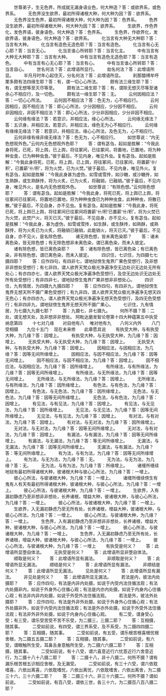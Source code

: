 <!-- { "loadSidebar": true } -->
　　世尊弟子，生无色界，所成就无漏身语业色，何大种造？答：或欲界系，或色界系。
　　无色界没生欲界，最初所得诸根大种，何大种为因？答：欲界系。
　　无色界没生色界，最初所得诸根大种，何大种为因？答：色界系。
　　色界没生欲界，最初所得诸根大种，何大种为因？答：欲界系。
　　生欲界，作色界化，发色界语，彼身语色，何大种造？答：色界系。
　　生色界，作欲界化，发欲界语，彼身语色，何大种造？答：欲界系。
　　化当言有大种无大种耶？答：当言有大种。
　　化当言有造色无造色耶？答：当言有造色。
　　化当言有心无心耶？答：当言无心。
　　化当言谁心所转耶？答：当言化主。
　　中有当言有大种无大种耶？答：当言有大种。
　　中有当言有造色无造色耶？答：当言有造色。
　　中有当言有心无心耶？答：当言有心。
　　中有当言谁心所转耶？答：当言自心。
　　世名何法？答：此增语所显行。
　　劫名何法？答：此增语所显。
　　半月月时年心起住灭，分名何法？答：此增语所显。
　　刹那腊缚牟呼栗多颇有法四缘生耶？答：有，谓一切心心所法。
　　颇有法三缘生耶？答：有，谓无想等至灭尽等至。
　　颇有法二缘生耶？答：有，谓除无想灭尽等至诸余心不相应行，及一切色。
　　颇有法一缘生耶？答：无。
　　云何因相应法？答：一切心心所法。
　　云何因不相应法？答：色无为，心不相应行。
　　云何因相应，因不相应法？答：即心心所法，少分因相应，少分因不相应。
　　云何非因相应，非因不相应法？答：即心心所法，少分非因相应，少分非因不相应。
　　云何缘有缘法？答：若意识，并相应法，缘心心所法。
　　云何缘无缘法？答：五识身，并相应法，若意识，并相应法，缘色无为心不相应行。
　　云何缘有缘缘无缘法？答：若意识，并相应法，缘心心所法，及色无为，心不相应行。
　　云何非缘有缘非缘无缘法？答：色无为，心不相应行。
　　如世尊说：“内无色想观外色。”云何内无色想观外色耶？
　　答：谓有苾刍，起如是胜解：“今我此身将死，已死，将上舆，已上舆，将往冢间，已往冢间，将置地，已置地，将为种种虫食，已为种种虫食。”彼于最后，不见内身，唯见外虫。复有苾刍，起如是胜解：“今我此身将死，已死，将上舆，已上舆，将往冢间，已往冢间，将置薪‘卄/积’，已置薪‘卄/积’，将为火焚，已为火焚。”彼于最后，不见内身，唯见外火。复有苾刍，起如是胜解：“今我此身甚为虚伪，如雪或雪抟，如沙糖，或沙糖抟，如生熟酥，或生熟酥抟，将为火炙，已为火炙，将融销，已融销。”彼于最后，不见内身，唯见外火，是名内无色想观外色。
　　如世尊说：“有除色想。”云何除色想耶？
　　答：谓有苾刍，起如是胜解：“今我此身，将死已死，将上舆已上舆，将往冢间已往冢间，将置地已置地，将为种种虫食已为种种虫食，此种种虫，将散已散。”彼于最后，不见自身，亦不见虫。复有苾刍，起如是胜解：“今我此身，将死已死，将上舆已上舆，将往冢间已往冢间将置薪‘卄/积’已置薪‘卄/积’，将为火焚已为火焚，此焚尸火，将灭已灭。”彼于最后，不见自身，亦不见火。复有苾刍，起如是胜解：“今我此身，甚为虚伪，如雪或雪抟，如生酥，或生酥抟，如熟酥，或熟酥抟，将为火炙已为火炙，将融销已融销，此能销火，将灭已灭。”彼于最后，不见自身，亦不见火，是名除色想。
　　诸无除色想，皆未离色染耶？
　　答：诸未离色染，皆无除色想；有无除色想非未离色染，谓已离色染，而未入彼定。
　　诸有除色想，皆已离色染耶？
　　答：诸有除色想，皆已离色染；有已离色染，非有除色想，谓已离色染，而未入彼定。
　　四识住，七识住，为四摄七七摄四耶？
　　答：应作四句，有四非七，谓地狱傍生鬼界广果色受想行，及非想非非想处受想行；有七非四，谓人欲界天梵众极光净遍净空无边处识无边处无所有处心；有亦四亦七，谓人欲界天梵众极光净遍净色受想行，及空无边处识无边处无所有处受想行；有非四非七，谓地狱傍生鬼界广果非想非非想处心。
　　四识住，九有情居，为四摄九九摄四耶？
　　答：应作四句，有四非九，谓地狱傍生鬼界无想天所不摄广果色受想行；有九非四，谓人欲界天梵众极光净遍净无想天四无色心；有亦四亦九，谓人欲界天梵众极光净遍净无想天色受想行，及四无色受想行；有非四非九，谓地狱傍生鬼界无想天所不摄广果心。
　　七识住，九有情居，为七摄九九摄七耶？
　　答：九摄七，非七摄九。
　　何所不摄？答：二处，谓无想天处，及非想非非想处。
阿毗达磨发智论卷第十四大种蕴第五中执受纳息第四
　　十七对几缘　　对自他有八
　唯对他有九　　八何义内外
　　八门受相摄　　九位十五门
　现在未来修　　此章愿具说
　　有执受大种，与有执受大种，为几缘？答：因增上。
　　有执受大种，与无执受大种，为几缘？答：因增上。
　　无执受大种，与无执受大种，为几缘？答：因增上。
　　无执受大种，与有执受大种，为几缘？答：因增上。
　　因相应法，与因相应法，为几缘？答：因等无间所缘增上。
　　因相应法，与因不相应法，为几缘？答：因等无间增上。
　　因不相应法，与因不相应法，为几缘？答：因增上。
　　因不相应法，与因相应法，为几缘？答：因所缘增上。
　　有所缘法，与有所缘法，为几缘？答：因等无间所缘增上。
　　有所缘法，与无所缘法，为几缘？答：因等无间增上。
　　无所缘法，与无所缘法，为几缘？答：因增上。
　　无所缘法，与有所缘法，为几缘？答：因所缘增上。
　　有色法，与有色法，为几缘？答：因增上。
　　有色法，与无色法，为几缘？答：因所缘增上。
　　无色法，与无色法，为几缘？答：因等无间所缘增上。
　　无色法，与有色法，为几缘？答：因增上。
　　有见法，与有见法，为几缘？答：因增上。
　　有见法，与无见法，为几缘？答：因所缘增上。
　　无见法，与无见法，为几缘？答：因等无间所缘增上。
　　无见法，与有见法，为几缘？答：因增上。
　　有对法，与有对法，为几缘？答：因增上。
　　有对法，与无对法，为几缘？答：因所缘增上。
　　无对法，与无对法，为几缘？答：因等无间所缘增上。
　　无对法，与有对法，为几缘？答：因增上。
　　有漏法，与有漏法，为几缘？答：因等无间所缘增上。
　　有漏法，与无漏法，为几缘？答：等无间所缘增上。
　　无漏法，与无漏法，为几缘？答：因等无间所缘增上。
　　无漏法，与有漏法，为几缘？答：等无间所缘增上。
　　有为法，与有为法，为几缘？答：因等无间所缘增上。
　　有为法，与无为法，为几缘？答：无。
　　无为法，与无为法，为几缘？答：无。
　　无为法，与有为法，为几缘？答：所缘增上。
　　诸缠所缠续地狱有最初所得诸根大种，彼诸根大种与彼心心所法，为几缘？答：一增上。
　　彼心心所法，与彼诸根大种，为几缘？答：一增上。
　　诸缠所缠续傍生有鬼有人有天有最初所得诸根大种，彼诸根大种，与彼心心所法，为几缘？答：一增上。
　　彼心心所法，与彼诸根大种，为几缘？答：一增上。
　　生欲界，入有漏初静虑乃至非想非非想处，长养诸根，增益大种，彼诸根大种，与彼心心所法，为几缘？答：一增上。
　　彼心心所法，与彼诸根大种，为几缘？答：一增上。
　　生欲界，入无漏初静虑乃至无所有处，长养诸根，增益大种，彼诸根大种，与彼心心所法，为几缘？答：一增上。
　　彼心心所法，与彼诸根大种，为几缘？答：一增上。
　　生色界，入有漏初静虑乃至非想非非想处，长养诸根，增益大种，彼诸根大种，与彼心心所法，为几缘？答：一增上。
　　彼心心所法，与彼诸根大种，为几缘？答：一增上。
　　生色界，入无漏初静虑乃至无所有处，长养诸根，增益大种，彼诸根大种，与彼心心所法，为几缘？答：一增上。
　　彼心心所法，与彼诸根大种，为几缘？答：一增上
　　有执受是何义？
　　答：此增语所显堕自体法。
　　无执受是何义？
　　答：此增语所显非堕自体法。
　　顺取是何义？
　　答：此增语所显有漏法。
　　非顺取是何义？
　　答：此增语所显无漏法。
　　顺结是何义？
　　答：此增语所显有漏法。
　　非顺结是何义？
　　答：此增语所显无漏法。
　　见处是何义？
　　答：此增语所显有漏法。
　　非见处是何义？
　　答：此增语所显无漏法。
　　若法是内，彼法内处摄耶？
　　答：应作四句，有法是内非内处摄，如说于内受内法住循法观；有法内处摄非内，如说于外身外心住循心观；有法是内亦内处摄，如说于内身内心住循心观；有法非内非内处摄，如说于外受外法住循法观。
　　若法是外，彼法外处摄耶？
　　答：应作四句，有法是外非外处摄，如说于外身外心住循心观；有法外处摄非外，如说于内受内法住循法观；有法是外亦外处摄，如说于外受外法住循法观；有法非外非外处摄，如说于内身内心住循心观。
　　有二受，谓身受心受；有三受，谓乐受苦受不苦不乐受，为二摄三，三摄二耶？
　　答：互相摄，随其事。
　　二受如前说，有四受，谓三界系受，及不系受，为二摄四四摄二耶？
　　答：互相摄，随其事。
　　二受如前说，有五受，谓乐根苦根喜根忧根舍根，为二摄五五摄二耶？
　　答：互相摄，随其事。
　　二受如前说，有六受，谓眼触所生受，耳鼻舌身意触所生受，为二摄六六摄二耶？
　　答：互相摄，随其事。
　　二受如前说，有十八受，谓六喜意近行六忧意近行六舍意近行，为二摄十八十八摄二耶？
　　答：二摄十八，非十八摄二。何所不摄？谓有漏乐根苦根五识相应舍根，及无漏受。
　　二受如前说，有三十六受，谓六依耽嗜喜，六依出离喜，六依耽嗜忧，六依出离忧，六依耽嗜舍，六依出离舍，为二摄三十六，三十六摄二耶？
　　答：二摄三十六，非三十六摄二。何所不摄？谓如前说。
　　二受如前说，有百八受，谓依三世，各三十六，为二摄百八百八摄二耶？

